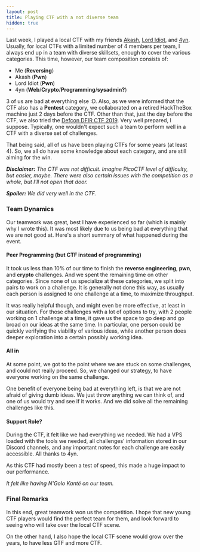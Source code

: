 ```yaml
---
layout: post
title: Playing CTF with a not diverse team
hidden: true
---
```


Last week, I played a local CTF with my friends [Akash](http://enigmatrix.me/), [Lord Idiot](https://blog.idiot.sg/), and [4yn](https://imp.ress.me/). Usually, for local CTFs with a limited number of 4 members per team, I always end up in a team with diverse skillsets, enough to cover the various categories. This time, however, our team composition consists of:

* Me (**Reversing**)
* Akash (**Pwn**)
* Lord Idiot (**Pwn**)
* 4yn (**Web**/**Crypto**/**Programming**/**sysadmin?**)

3 of us are bad at everything else :D. Also, as we were informed that the CTF also has a **Pentest** category, we collaborated on a retired HackTheBox machine just 2 days before the CTF. Other than that, just the day before the CTF, we also tried the [Defcon DFIR CTF 2019](https://defcon2019.ctfd.io/challenges). Very well prepared, I suppose. Typically, one wouldn't expect such a team to perform well in a CTF with a diverse set of challenges.

That being said, all of us have been playing CTFs for some years (at least 4). So, we all do have some knowledge about each category, and are still aiming for the win.

***Disclaimer:** The CTF was not difficult. Imagine PicoCTF level of difficulty, but easier, maybe. There were also certain issues with the competition as a whole, but I'll not open that door.*

***Spoiler:** We did very well in the CTF.*

### Team Dynamics

Our teamwork was great, best I have experienced so far (which is mainly why I wrote this). It was most likely due to us being bad at everything that we are not good at. Here's a short summary of what happened during the event.

#### Peer Programming (but CTF instead of programming)

It took us less than 10% of our time to finish the **reverse engineering**, **pwn**, and **crypto** challenges. And we spent the remaining time on other categories. Since none of us specialize at these categories, we split into pairs to work on a challenge. It is generally not done this way, as usually each person is assigned to one challenge at a time, to maximize throughput.

It was really helpful though, and might even be more effective, at least in our situation. For those challenges with a lot of options to try, with 2 people working on 1 challenge at a time, it gave us the space to go deep and go broad on our ideas at the same time. In particular, one person could be quickly verifying the viability of various ideas, while another person does deeper exploration into a certain possibly working idea.

#### All in

At some point, we got to the point where we are stuck on some challenges, and could not really proceed. So, we changed our strategy, to have everyone working on the same challenge.

One benefit of everyone being bad at everything left, is that we are not afraid of giving dumb ideas. We just throw anything we can think of, and one of us would try and see if it works. And we did solve all the remaining challenges like this.

#### Support Role?

During the CTF, it felt like we had everything we needed. We had a VPS loaded with the tools we needed, all challenges' information stored in our Discord channels, and any important notes for each challenge are easily accessible. All thanks to 4yn.

As this CTF had mostly been a test of speed, this made a huge impact to our performance.

*It felt like having N'Golo Kanté on our team.*

### Final Remarks

In this end, great teamwork won us the competition. I hope that new young CTF players would find the perfect team for them, and look forward to seeing who will take over the local CTF scene.

On the other hand, I also hope the local CTF scene would grow over the years, to have less GTF and more CTF.
